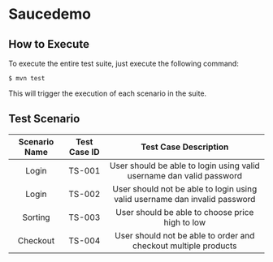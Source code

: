 # Saucedemo
## How to Execute
To execute the entire test suite, just execute the following command:
```
$ mvn test
```
This will trigger the execution of each scenario in the suite.

## Test Scenario

| Scenario Name | Test Case ID| Test Case Description |
| :---: | :---: | :---: |
| Login | TS-001 | User should be able to login using valid username dan valid password | 
| Login | TS-002 | User should not be able to login using valid username dan invalid password | 
| Sorting | TS-003 | User should be able to choose price high to low | 
| Checkout | TS-004| User should not be able to order and checkout multiple products | 



